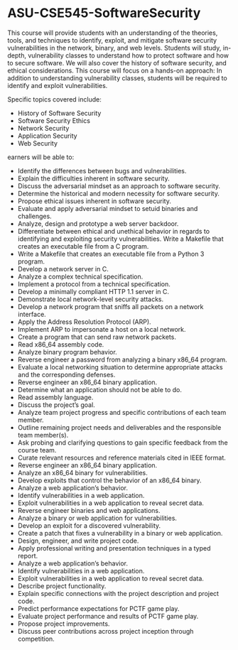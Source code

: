 # ASU-CSE545-SoftwareSecurity
This course will provide students with an understanding of the theories, tools, and techniques to
identify, exploit, and mitigate software security vulnerabilities in the network, binary, and web
levels. Students will study, in-depth, vulnerability classes to understand how to protect software
and how to secure software. We will also cover the history of software security, and ethical
considerations. This course will focus on a hands-on approach: In addition to understanding
vulnerability classes, students will be required to identify and exploit vulnerabilities.
 
Specific topics covered include:
  
- History of Software Security
- Software Security Ethics
- Network Security
- Application Security
- Web Security 

earners will be able to:
 
- Identify the differences between bugs and vulnerabilities. 
- Explain the difficulties inherent in software security.
- Discuss the adversarial mindset as an approach to software security.
- Determine the historical and modern necessity for software security.
- Propose ethical issues inherent in software security.
- Evaluate and apply adversarial mindset to setuid binaries and challenges.
- Analyze, design and prototype a web server backdoor.
- Differentiate between ethical and unethical behavior in regards to identifying and exploiting
security vulnerabilities. 
Write a Makefile that creates an executable file from a C program.
- Write a Makefile that creates an executable file from a Python 3 program.
- Develop a network server in C.
- Analyze a complex technical specification.
- Implement a protocol from a technical specification. 
- Develop a minimally compliant HTTP 1.1 server in C.
- Demonstrate local network-level security attacks.
- Develop a network program that sniffs all packets on a network interface.
- Apply the Address Resolution Protocol (ARP).
- Implement ARP to impersonate a host on a local network. 
- Create a program that can send raw network packets.
- Read x86_64 assembly code.
- Analyze binary program behavior.
- Reverse engineer a password from analyzing a binary x86_64 program.
- Evaluate a local networking situation to determine appropriate attacks and the corresponding
defenses.
- Reverse engineer an x86_64 binary application.
- Determine what an application should not be able to do.
- Read assembly language.
- Discuss the project’s goal.
- Analyze team project progress and specific contributions of each team member.
- Outline remaining project needs and deliverables and the responsible team member(s).
- Ask probing and clarifying questions to gain specific feedback from the course team.
- Curate relevant resources and reference materials cited in IEEE format.
- Reverse engineer an x86_64 binary application.
- Analyze an x86_64 binary for vulnerabilities.
- Develop exploits that control the behavior of an x86_64 binary.
- Analyze a web application’s behavior.
- Identify vulnerabilities in a web application. 
- Exploit vulnerabilities in a web application to reveal secret data.
- Reverse engineer binaries and web applications.
- Analyze a binary or web application for vulnerabilities.
- Develop an exploit for a discovered vulnerability.
- Create a patch that fixes a vulnerability in a binary or web application.
- Design, engineer, and write project code.
- Apply professional writing and presentation techniques in a typed report.
- Analyze a web application’s behavior.
- Identify vulnerabilities in a web application. 
- Exploit vulnerabilities in a web application to reveal secret data.
- Describe project functionality.
- Explain specific connections with the project description and project code.
- Predict performance expectations for PCTF game play.
- Evaluate project performance and results of PCTF game play.
- Propose project improvements.
- Discuss peer contributions across project inception through competition. 
